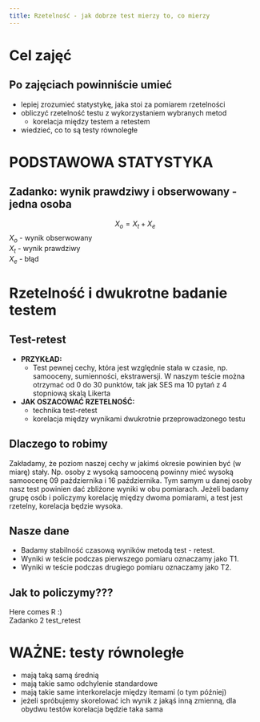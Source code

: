 ```yaml
---
title: Rzetelność - jak dobrze test mierzy to, co mierzy
---
```


# Cel zajęć

## Po zajęciach powinniście umieć

- lepiej zrozumieć statystykę, jaka stoi za pomiarem rzetelności
- obliczyć rzetelność testu z wykorzystaniem wybranych metod
  - korelacja między testem a retestem
- wiedzieć, co to są testy równoległe

# PODSTAWOWA STATYSTYKA

## Zadanko: wynik prawdziwy i obserwowany - jedna osoba

$$X_o=X_t+X_e$$
$X_o$ - wynik obserwowany  
$X_t$ - wynik prawdziwy  
$X_e$ - błąd 

# Rzetelność i dwukrotne badanie testem

## Test-retest

- **PRZYKŁAD:**
	- Test pewnej cechy, która jest względnie stała w czasie, np. samooceny, sumienności, ekstrawersji. W naszym teście można otrzymać od 0 do 30 punktów, tak jak SES ma 10 pytań z 4 stopniową skalą Likerta
- **JAK OSZACOWAĆ RZETELNOŚĆ:**
	- technika test-retest 
	- korelacja między wynikami dwukrotnie przeprowadzonego testu

## Dlaczego to robimy

Zakładamy, że poziom naszej cechy w jakimś okresie powinien być (w miarę) stały. Np. osoby z wysoką samooceną powinny mieć wysoką samoocenę 09 października i 16 października. Tym samym u danej osoby nasz test powinien dać zbliżone wyniki w obu pomiarach. Jeżeli badamy grupę osób i policzymy korelację między dwoma pomiarami, a test jest rzetelny, korelacja będzie wysoka.

## Nasze dane

- Badamy stabilność czasową wyników metodą test - retest.
- Wyniki w teście podczas pierwszego pomiaru oznaczamy jako T1.
- Wyniki w teście podczas drugiego pomiaru oznaczamy jako T2.

## Jak to policzymy???

Here comes R :)  
Zadanko 2 test_retest

# WAŻNE: testy równoległe

- mają taką samą średnią
- mają takie samo odchylenie standardowe
- mają takie same interkorelacje między itemami (o tym później)
- jeżeli spróbujemy skorelować ich wynik z jakąś inną zmienną, dla obydwu testów korelacja będzie taka sama